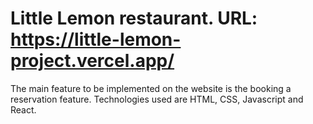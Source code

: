 # Little Lemon restaurant. URL: https://little-lemon-project.vercel.app/
  The main feature to be implemented on the website is the booking
a reservation feature. Technologies used are HTML, CSS, Javascript and React.
